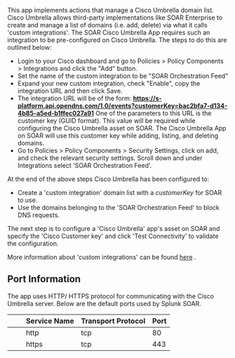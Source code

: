 [comment]: # " File: README.md"
[comment]: # "  Copyright (c) 2021-2023 Splunk Inc."
[comment]: # ""
[comment]: # "  Licensed under Apache 2.0 (https://www.apache.org/licenses/LICENSE-2.0.txt)"
[comment]: # ""
This app implements actions that manage a Cisco Umbrella domain list. Cisco Umbrella allows
third-party implementations like SOAR Enterprise to create and manage a list of domains (i.e. add,
delete) via what it calls 'custom integrations'. The SOAR Cisco Umbrella App requires such an
integration to be pre-configured on Cisco Umbrella. The steps to do this are outlined below:

-   Login to your Cisco dashboard and go to Policies \> Policy Components \> Integrations and click
    the "Add" button.
-   Set the name of the custom integration to be "SOAR Orchestration Feed"
-   Expand your new custom integration, check "Enable", copy the integration URL and then click
    Save.
-   The integration URL will be of the form:
    **https://s-platform.api.opendns.com/1.0/events?customerKey=bac2bfa7-d134-4b85-a5ed-b1ffec027a91**
    One of the parameters to this URL is the customer key (GUID format). This value will be required
    while configuring the Cisco Umbrella asset on SOAR. The Cisco Umbrella App on SOAR will use this
    customer key while adding, listing, and deleting domains.
-   Go to Policies \> Policy Components \> Security Settings, click on add, and check the relevant
    security settings. Scroll down and under Integrations select 'SOAR Orchestration Feed'.

At the end of the above steps Cisco Umbrella has been configured to:  

-   Create a 'custom integration' domain list with a *customerKey* for SOAR to use.
-   Use the domains belonging to the 'SOAR Orchestration Feed' to block DNS requests.

The next step is to configure a 'Cisco Umbrella' app's asset on SOAR and specify the 'Cisco Customer
key' and click 'Test Connectivity' to validate the configuration.

More information about 'custom integrations' can be found
[here](https://support.umbrella.com/hc/en-us/articles/231248748) .  

## Port Information

The app uses HTTP/ HTTPS protocol for communicating with the Cisco Umbrella server. Below are the
default ports used by Splunk SOAR.

|         Service Name | Transport Protocol | Port |
|----------------------|--------------------|------|
|         http         | tcp                | 80   |
|         https        | tcp                | 443  |

